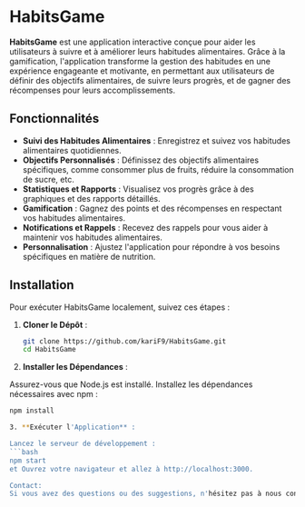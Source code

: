 # HabitsGame

**HabitsGame** est une application interactive conçue pour aider les utilisateurs à suivre et à améliorer leurs habitudes alimentaires. Grâce à la gamification, l'application transforme la gestion des habitudes en une expérience engageante et motivante, en permettant aux utilisateurs de définir des objectifs alimentaires, de suivre leurs progrès, et de gagner des récompenses pour leurs accomplissements.

## Fonctionnalités

- **Suivi des Habitudes Alimentaires** : Enregistrez et suivez vos habitudes alimentaires quotidiennes.
- **Objectifs Personnalisés** : Définissez des objectifs alimentaires spécifiques, comme consommer plus de fruits, réduire la consommation de sucre, etc.
- **Statistiques et Rapports** : Visualisez vos progrès grâce à des graphiques et des rapports détaillés.
- **Gamification** : Gagnez des points et des récompenses en respectant vos habitudes alimentaires.
- **Notifications et Rappels** : Recevez des rappels pour vous aider à maintenir vos habitudes alimentaires.
- **Personnalisation** : Ajustez l'application pour répondre à vos besoins spécifiques en matière de nutrition.

## Installation

Pour exécuter HabitsGame localement, suivez ces étapes :

1. **Cloner le Dépôt** :
   ```bash
   git clone https://github.com/kariF9/HabitsGame.git
   cd HabitsGame

2. **Installer les Dépendances** :

Assurez-vous que Node.js est installé.
Installez les dépendances nécessaires avec npm :
```bash
npm install

3. **Exécuter l'Application** :

Lancez le serveur de développement :
```bash
npm start
et Ouvrez votre navigateur et allez à http://localhost:3000.

Contact: 
Si vous avez des questions ou des suggestions, n'hésitez pas à nous contacter à karimabahman00@gmail.com.

